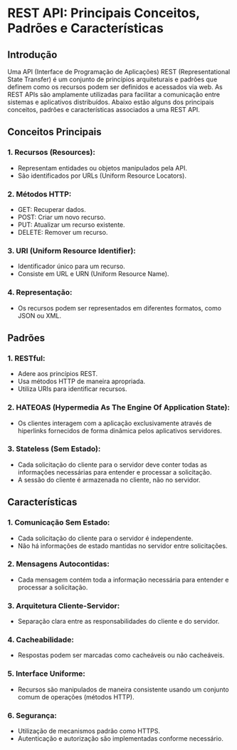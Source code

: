 # REST API: Principais Conceitos, Padrões e Características

## Introdução

Uma API (Interface de Programação de Aplicações) REST (Representational State Transfer) é um conjunto de princípios arquiteturais e padrões que definem como os recursos podem ser definidos e acessados via web. As REST APIs são amplamente utilizadas para facilitar a comunicação entre sistemas e aplicativos distribuídos. Abaixo estão alguns dos principais conceitos, padrões e características associados a uma REST API.

## Conceitos Principais

### 1. **Recursos (Resources):**

- Representam entidades ou objetos manipulados pela API.
- São identificados por URLs (Uniform Resource Locators).

### 2. **Métodos HTTP:**

- GET: Recuperar dados.
- POST: Criar um novo recurso.
- PUT: Atualizar um recurso existente.
- DELETE: Remover um recurso.

### 3. **URI (Uniform Resource Identifier):**

- Identificador único para um recurso.
- Consiste em URL e URN (Uniform Resource Name).

### 4. **Representação:**

- Os recursos podem ser representados em diferentes formatos, como JSON ou XML.

## Padrões

### 1. **RESTful:**

- Adere aos princípios REST.
- Usa métodos HTTP de maneira apropriada.
- Utiliza URIs para identificar recursos.

### 2. **HATEOAS (Hypermedia As The Engine Of Application State):**

- Os clientes interagem com a aplicação exclusivamente através de hiperlinks fornecidos de forma dinâmica pelos aplicativos servidores.

### 3. **Stateless (Sem Estado):**

- Cada solicitação do cliente para o servidor deve conter todas as informações necessárias para entender e processar a solicitação.
- A sessão do cliente é armazenada no cliente, não no servidor.

## Características

### 1. **Comunicação Sem Estado:**

- Cada solicitação do cliente para o servidor é independente.
- Não há informações de estado mantidas no servidor entre solicitações.

### 2. **Mensagens Autocontidas:**

- Cada mensagem contém toda a informação necessária para entender e processar a solicitação.

### 3. **Arquitetura Cliente-Servidor:**

- Separação clara entre as responsabilidades do cliente e do servidor.

### 4. **Cacheabilidade:**

- Respostas podem ser marcadas como cacheáveis ou não cacheáveis.

### 5. **Interface Uniforme:**

- Recursos são manipulados de maneira consistente usando um conjunto comum de operações (métodos HTTP).

### 6. **Segurança:**

- Utilização de mecanismos padrão como HTTPS.
- Autenticação e autorização são implementadas conforme necessário.
